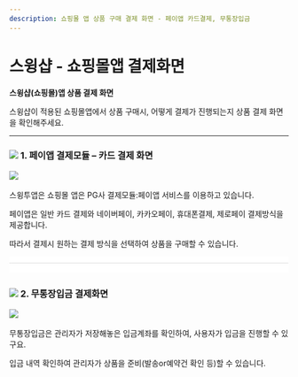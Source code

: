 ```yaml
---
description: 쇼핑몰 앱 상품 구매 결제 화면 - 페이앱 카드결제, 무통장입금
---
```


# 스윙샵 - 쇼핑몰앱 결제화면

**스윙샵(쇼핑몰)앱 상품 결제 화면**

스윙샵이 적용된 쇼핑몰앱에서 상품 구매시, 어떻게 결제가 진행되는지 상품 결제 화면을 확인해주세요.&#x20;

***

### ![](https://wp.swing2app.co.kr/wp-content/uploads/2018/09/%EB%8B%A8%EB%9D%BD1-1.png) **1. 페이앱 결제모듈 – 카드 결제 화면**

![](https://wp.swing2app.co.kr/wp-content/uploads/2021/09/%EB%B8%94%EB%A1%9C%EA%B7%B8-%ED%8E%98%EC%9D%B4%EC%95%B1-%EC%B9%B4%EB%93%9C%EA%B2%B0%EC%A0%9C-2.png)

스윙투앱은 쇼핑몰 앱은 PG사 결제모듈:페이앱 서비스를 이용하고 있습니다.

페이앱은 일반 카드 결제와 네이버페이, 카카오페이, 휴대폰결제, 제로페이 결제방식을 제공합니다.

따라서 결제시 원하는 결제 방식을 선택하여 상품을 구매할 수 있습니다.

![](<../../.gitbook/assets/구분선 (1).PNG>)

### ![](https://wp.swing2app.co.kr/wp-content/uploads/2018/09/%EB%8B%A8%EB%9D%BD1-1.png) **2. 무통장입금 결제화면**

![](https://wp.swing2app.co.kr/wp-content/uploads/2021/09/%EB%B8%94%EB%A1%9C%EA%B7%B8-%EC%87%BC%ED%95%91%EB%AA%B0-%EC%95%B1-%EB%AC%B4%ED%86%B5%EC%9E%A5%EA%B2%B0%EC%A0%9C-2.png)

무통장입금은 관리자가 저장해놓은 입금계좌를 확인하여, 사용자가 입금을 진행할 수 있구요.

입금 내역 확인하여 관리자가 상품을 준비(발송or예약건 확인 등)할 수 있습니다.

